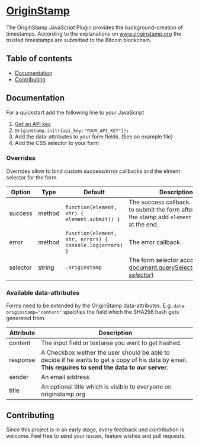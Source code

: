 # [OriginStamp](http://originstamp.org)

The OriginStamp JavaScript Plugin provides the background-creation of timestamps. According to the explanations on www.originstamp.org the trusted timestamps are submitted to the Bitcoin blockchain.

## Table of contents

 - [Documentation](#documentation)
 - [Contributing](#contributing)

## Documentation

For a quickstart add the following line to your JavaScript

1. [Get an API key](http://www.originstamp.org/pages/developer)
2. `OriginStamp.init({api_key:"YOUR_API_KEY"});`
3. Add the data-attributes to your form fields. (See an example file)
4. Add the CSS selector to your form

### Overrides

Overrides allow to bind custom success/error callbacks and the elment selector for the form.

| Option        | Type          | Default                                                  | Description |
| ------------- | ------------- | -------------------------------------------------------- | ----------- |
| success       | method        | `function(element, xhr) { element.submit() }`            | The success callback. If you want to submit the form after creating the stamp add `element.submit()` at the end. |
| error         | method        | `function(element, xhr, errors) { console.log(errors) }` | The error callback. |
| selector      | string        | `.originstamp`                                           | The form selector accordlingly to [document.querySelectorAll(*your-selector*)](https://developer.mozilla.org/en-US/docs/Web/API/Document.querySelectorAll) |


### Available data-attributes

Forms need to be extended by the OriginStamp data-attributes. E.g. `data-originstamp="content"` specifies the field which the SHA256 hash gets generated from.

| Attribute | Description |
| ----------| ----------- |
| content   | The input field or textarea you want to get hashed.
| response  | A Checkbox wether the user should be able to decide if he wants to get a copy of his data by email. **This requires to send the data to our server**. |
| sender    | An email address |
| title     | An optional title which is visible to everyone on originstamp.org |

## Contributing

Since this project is in an early stage, every feedback und contribution is welcome. Feel free to send your issues, feature wishes and pull requests.
